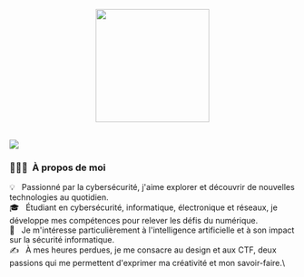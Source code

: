 <p align="center">
  <img src="https://i.ibb.co/BH2n3Cbq/cover-thompson.png" height="200"/>
</p><br>
<img src="https://user-images.githubusercontent.com/73097560/115834477-dbab4500-a447-11eb-908a-139a6edaec5c.gif">

<!-- ## 👋 &nbsp;Hey there! I'm Aditya -->

### 👨🏻‍💻 &nbsp;À propos de moi

💡 &nbsp; Passionné par la cybersécurité, j'aime explorer et découvrir de nouvelles technologies au quotidien.\
🎓 &nbsp; Étudiant en cybersécurité, informatique, électronique et réseaux, je développe mes compétences pour relever les défis du numérique.\
🌱 &nbsp; Je m'intéresse particulièrement à l'intelligence artificielle et à son impact sur la sécurité informatique.\
✍️ &nbsp; À mes heures perdues, je me consacre au design et aux CTF, deux passions qui me permettent d'exprimer ma créativité et mon savoir-faire.\
